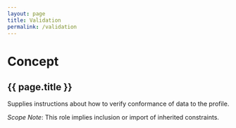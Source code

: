 ```yaml
---
layout: page
title: Validation
permalink: /validation
---
```

# Concept

## {{ page.title }}

Supplies instructions about how to verify conformance of data to the profile.

_Scope Note_: This role implies inclusion or import of inherited constraints.
